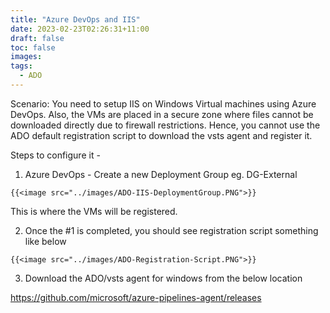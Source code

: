 ```yaml
---
title: "Azure DevOps and IIS"
date: 2023-02-23T02:26:31+11:00
draft: false
toc: false
images:
tags:
  - ADO
---
```


Scenario: You need to setup IIS on Windows Virtual machines using Azure DevOps. Also, the VMs are placed in a secure zone where files cannot be downloaded directly due to firewall restrictions. Hence, you cannot use the ADO default registration script to download the vsts agent and register it.

Steps to configure it -

1. Azure DevOps - Create a new Deployment Group eg. DG-External


``` 
{{<image src="../images/ADO-IIS-DeploymentGroup.PNG">}}
```

This is where the VMs will be registered.


2. Once the #1 is completed, you should see registration script something like below

``` 
{{<image src="../images/ADO-Registration-Script.PNG">}}
```


3. Download the ADO/vsts agent for windows from the below location

https://github.com/microsoft/azure-pipelines-agent/releases


